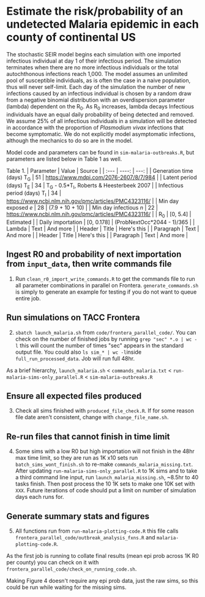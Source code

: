 # Estimate the risk/probability of an undetected Malaria epidemic in each county of continental US

The stochastic SEIR model begins each simulation with one imported infectious individual at day 1 of their infectious period. The simulation terminates when there are no more infectious individuals or the total autochthonous infections reach 1,000. The model assumes an unlimited pool of susceptible individuals, as is often the case in a naive population, thus will never self-limit. Each day of the simulation the number of new infections caused by an infectious individual is chosen by a random draw from a negative binomial distribution with an overdispersion parameter (lambda) dependent on the R<sub>0</sub>. As R<sub>0</sub> increases, lambda decays  Infectious individuals have an equal daily probability of being detected and removed. We assume 25% of all infectious individuals in a simulation will be detected in accordance with the proportion of *Plasmodium vivax* infections that become symptomatic. We do not explicitly model asymptomatic infections, although the mechanics to do so are in the model. 

Model code and parameters can be found in `sim-malaria-outbreaks.R`, but parameters are listed below in Table 1 as well.



Table 1. 
| Parameter   | Value  | Source   |
| :---        | ----:  |     ---: |
| Generation time (days) T<sub>G</sub>    | 51          | https://www.mdpi.com/2076-2607/8/7/984   |
| Latent period (days) T<sub>E</sub>      | 34          | T<sub>G</sub> - 0.5\*T<sub>I</sub>, Roberts & Heesterbeek 2007      |
| Infectious period (days) T<sub>I</sub>  | 34          | https://www.ncbi.nlm.nih.gov/pmc/articles/PMC4323116/   |
| Min day exposed *e*                     | 28          | (7.9 + 10 + 10)      |
| Min day infectious *n*                  | 22          | https://www.ncbi.nlm.nih.gov/pmc/articles/PMC4323116/   |
| R<sub>0</sub>                           | [0, 5.4]    | Estimated     |
| Daily importation                       | [0, 0.178]  | (ProbNextOcc\*2044 - 1)/365   |
| Lambda                                  | Text        | And more      |
| Header      | Title       | Here's this   |
| Paragraph   | Text        | And more      |
| Header      | Title       | Here's this   |
| Paragraph   | Text        | And more      |



## Ingest R0 and probability of next importation from `input_data`, then write commands file
1. Run `clean_r0_import_write_commands.R` to get the commands file to run all parameter combinations in parallel on Frontera. `generate_commands.sh` is simply to generate an example for testing if you do not want to queue entire job. 

## Run simulations on TACC Frontera
2. `sbatch launch_malaria.sh` from `code/frontera_parallel_code/`. You can check on the number of finished jobs by running `grep "sec" *.o | wc -l` this will count the number of times "sec" appears in the standard output file. You could also `ls sim_* | wc -l`inside `full_run_processed_data`. Job will run full 48hr.

As a brief hierarchy, `launch_malaria.sh` < `commands_malaria.txt` < `run-malaria-sims-only_parallel.R` < `sim-malaria-outbreaks.R`

## Ensure all expected files produced
3. Check all sims finished with `produced_file_check.R`. If for some reason file date aren't consistent, change with `change_file_name.sh`.

## Re-run files that cannot finish in time limit
4. Some sims with a low R0 but high importation will not finish in the 48hr max time limit, so they are run as 1K x10 sets
run `batch_sims_wont_finish.sh` to re-make `commands_malaria_missing.txt`. After updating `run-malaria-sims-only_parallel.R` to 1K sims and to take a third command line input, run `launch_malaria_missing.sh`, ~8.5hr to 40 tasks finish. Then post process the 10 1K sets to make one 10K set with `XXX`. Future iterations of code should put a limit on number of simulation days each runs for.

## Generate summary stats and figures
5. All functions run from `run-malaria-plotting-code.R` this file calls `frontera_parallel_code/outbreak_analysis_fxns.R` and `malaria-plotting-code.R`.

As the first job is running to collate final results (mean epi prob across 1K R0 per county) you can check on it with `frontera_parallel_code/check_on_running_code.sh`. 

Making Figure 4 doesn't require any epi prob data, just the raw sims, so this could be run while waiting for the missing sims.

















